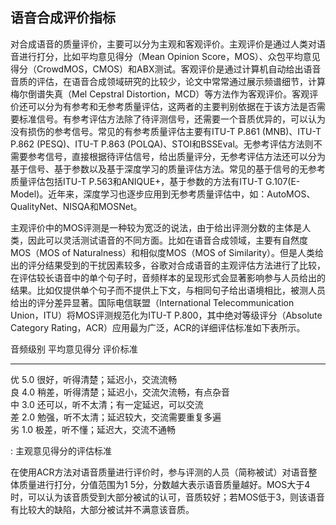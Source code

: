 ## 语音合成评价指标

对合成语音的质量评价，主要可以分为主观和客观评价。主观评价是通过人类对语音进行打分，比如平均意见得分（Mean
Opinion
Score，MOS）、众包平均意见得分（CrowdMOS，CMOS）和ABX测试。客观评价是通过计算机自动给出语音音质的评估，在语音合成领域研究的比较少，论文中常常通过展示频谱细节，计算梅尔倒谱失真（Mel
Cepstral
Distortion，MCD）等方法作为客观评价。客观评价还可以分为有参考和无参考质量评估，这两者的主要判别依据在于该方法是否需要标准信号。有参考评估方法除了待评测信号，还需要一个音质优异的，可以认为没有损伤的参考信号。常见的有参考质量评估主要有ITU-T
P.861 (MNB)、ITU-T P.862 (PESQ)、ITU-T P.863
(POLQA)、STOI和BSSEval。无参考评估方法则不需要参考信号，直接根据待评估信号，给出质量评分，无参考评估方法还可以分为基于信号、基于参数以及基于深度学习的质量评估方法。常见的基于信号的无参考质量评估包括ITU-T
P.563和ANIQUE+，基于参数的方法有ITU-T
G.107(E-Model)。近年来，深度学习也逐步应用到无参考质量评估中，如：AutoMOS、QualityNet、NISQA和MOSNet。

主观评价中的MOS评测是一种较为宽泛的说法，由于给出评测分数的主体是人类，因此可以灵活测试语音的不同方面。比如在语音合成领域，主要有自然度MOS（MOS
of Naturalness）和相似度MOS（MOS of
Similarity）。但是人类给出的评分结果受到的干扰因素较多，谷歌对合成语音的主观评估方法进行了比较，在评估较长语音中的单个句子时，音频样本的呈现形式会显著影响参与人员给出的结果。比如仅提供单个句子而不提供上下文，与相同句子给出语境相比，被测人员给出的评分差异显著。国际电信联盟（International
Telecommunication Union，ITU）将MOS评测规范化为ITU-T
P.800，其中绝对等级评分（Absolute Category
Rating，ACR）应用最为广泛，ACR的详细评估标准如下表所示。

  音频级别   平均意见得分   评价标准                                       
  ---------- -------------- ---------------------------------------------- --
  优         5.0            很好，听得清楚；延迟小，交流流畅               
  良         4.0            稍差，听得清楚；延迟小，交流欠流畅，有点杂音   
  中         3.0            还可以，听不太清；有一定延迟，可以交流         
  差         2.0            勉强，听不太清；延迟较大，交流需要重复多遍     
  劣         1.0            极差，听不懂；延迟大，交流不通畅               

  : 主观意见得分的评估标准

在使用ACR方法对语音质量进行评价时，参与评测的人员（简称被试）对语音整体质量进行打分，分值范围为1 5分，分数越大表示语音质量越好。MOS大于4时，可以认为该音质受到大部分被试的认可，音质较好；若MOS低于3，则该语音有比较大的缺陷，大部分被试并不满意该音质。